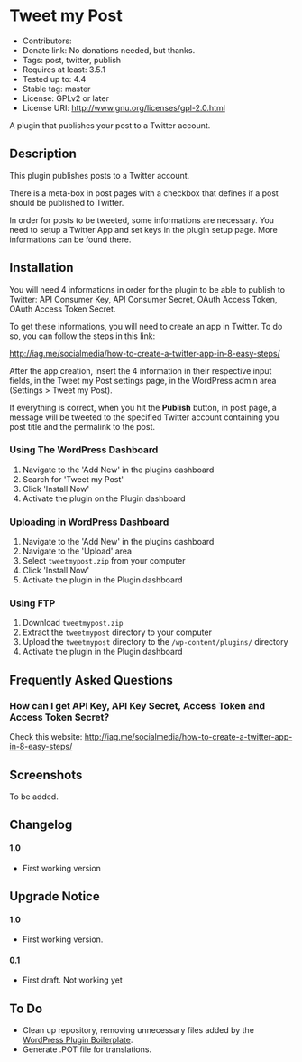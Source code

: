 # Tweet my Post #

- Contributors:
- Donate link: No donations needed, but thanks.
- Tags: post, twitter, publish
- Requires at least: 3.5.1
- Tested up to: 4.4
- Stable tag: master
- License: GPLv2 or later
- License URI: http://www.gnu.org/licenses/gpl-2.0.html

A plugin that publishes your post to a Twitter account.

## Description ##

This plugin publishes posts to a Twitter account.

There is a meta-box in post pages with a checkbox that defines if a post
should be published to Twitter.

In order for posts to be tweeted, some informations are necessary. You need
to setup a Twitter App and set keys in the plugin setup page. More informations
can be found there.

## Installation ##

You will need 4 informations in order for the plugin to be able to publish to
Twitter: API Consumer Key, API Consumer Secret, OAuth Access Token, OAuth Access Token Secret.

To get these informations, you will need to create an app in Twitter. To do so, you
can follow the steps in this link:

http://iag.me/socialmedia/how-to-create-a-twitter-app-in-8-easy-steps/

After the app creation, insert the 4 information in their respective input fields, in
the Tweet my Post settings page, in the WordPress admin area (Settings > Tweet my Post).

If everything is correct, when you hit the **Publish** button, in post page, a message will be
tweeted to the specified Twitter account containing you post title and the permalink to the post.

### Using The WordPress Dashboard ###

1. Navigate to the 'Add New' in the plugins dashboard
2. Search for 'Tweet my Post'
3. Click 'Install Now'
4. Activate the plugin on the Plugin dashboard

### Uploading in WordPress Dashboard ###

1. Navigate to the 'Add New' in the plugins dashboard
2. Navigate to the 'Upload' area
3. Select `tweetmypost.zip` from your computer
4. Click 'Install Now'
5. Activate the plugin in the Plugin dashboard

### Using FTP ###

1. Download `tweetmypost.zip`
2. Extract the `tweetmypost` directory to your computer
3. Upload the `tweetmypost` directory to the `/wp-content/plugins/` directory
4. Activate the plugin in the Plugin dashboard


## Frequently Asked Questions ##

### How can I get API Key, API Key Secret, Access Token and Access Token Secret? ###

Check this website: http://iag.me/socialmedia/how-to-create-a-twitter-app-in-8-easy-steps/

## Screenshots ##

To be added.

## Changelog ##

#### 1.0 ####
- First working version

## Upgrade Notice ##

#### 1.0 ####
- First working version.

#### 0.1 ####
- First draft. Not working yet

## To Do ##

- Clean up repository, removing unnecessary files added by the [WordPress Plugin Boilerplate](http://wppb.io/).
- Generate .POT file for translations.
